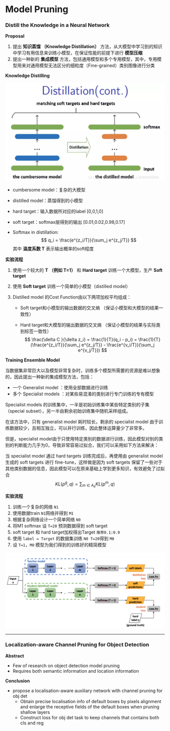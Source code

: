 # Model Pruning

### Distill the Knowledge in a Neural Network

**Proposal**

1. 提出 **知识蒸馏 （Knowledge Distillation）** 方法，从大模型中学习到的知识中学习有用信息来训练小模型，在保证性能的前提下进行 **模型压缩** 
2. 提出一种新的 **集成模型** 方法，包括通用模型和多个专用模型，其中，专用模型用来对通用模型无法区分的细粒度（Fine-grained）类别图像进行分类

**Knowledge Distilling**

![Screen Shot 2019-04-17 at 3.05.26 pm](./assets/Screen%20Shot%202019-04-17%20at%203.05.26%20pm.png)



- cumbersome model：复杂的大模型

- distilled model：蒸馏得到的小模型

- hard target：输入数据所对应的label [0,0,1,0]

- soft target：softmax层得到的输出 [0.01,0.02,0.98,0.17]

- Softmax in distillation:
  $$
  q_i = \frac{e^{z_i/T}}{\sum_j e^{z_j/T}}
  $$
  其中 **温度系数 T** 表示输出概率的soft程度

**实验流程**

1. 使用一个较大的 **T （例如 T=1）** 和 **Hard target** 训练一个大模型，生产 **Soft target** 

2. 使用 **Soft target** 训练一个简单的小模型（distilled model）

3. Distilled model 的Cost Function由以下两项加权平均组成： 

   - Soft target和小模型的输出数据的交叉熵 （保证小模型和大模型的结果一致性）

   - Hard target和大模型的输出数据的交叉熵 （保证小模型的结果与实际类别标签一致性）
     $$
     \frac{\delta C }{\delta z_i} = \frac{1}{T}(q_i - p_i) = \frac{1}{T}(\frac{e^{z_i/T}}{\sum_j e^{z_j/T}} - \frac{e^{v_i/T}}{\sum_j e^{v_j/T}})
     $$

**Training Ensemble Model**

当数据集非常巨大以及模型非常复杂时，训练多个模型所需要的资源是难以想象的，因此提出一种新的集成模型方法，包括：

- 一个 Generalist model ：使用全部数据进行训练
- 多个 Specialist models ：对某些易混淆的类别进行专门训练的专有模型

Specialist models 的训练集中，一半是初始训练集中某些特定类别的子集（special subset），另一半由剩余初始训练集中随机采样组成。

在该方法中，只有 generalist model 耗时较长，剩余的 specialist model 由于训练数据较少，且相互独立，可以并行训练，因此整体运算量少了非常多。

但是，specialist model由于只使用特定类别的数据进行训练，因此模型对别的类别的判断能力几乎为0，导致非常容易过拟合，我们可以采用如下方法来解决：

当 specialist model 通过 hard targets 训练完成后，再使用由 generalist model 生成的 soft targets 进行 fine-tune，这样做是因为 soft targets 保留了一些对于其他类别数据的信息，因此模型可以在原来基础上学到更多知识，有效避免了过拟合
$$
KL(p^g,q) = \sum _{m \in A_k} KL(p^m,q)
$$

**实验流程**

1. 训练一个复杂的网络 `N1`
2. 使用数据train `N1`网络并得到 `M1`
3. 根据复杂网络设计一个简单网络  `N0`
4. 将M1 softmax 设 `T=20` 预测数据得到 soft target
5. soft target 和 hard target加权得出Target  `推荐0.1:0.9`
6. 使用 `label = Target` 的数据集训练 `N0 T=20`得到  `M0`
7. 设 `T=1`，`M0` 模型为我们得到的训练好的精简模型

![Screen Shot 2019-11-11 at 1.31.52 pm](assets/Screen%20Shot%202019-11-11%20at%201.31.52%20pm.png)

---



### Localization-aware Channel Pruning for Object Detection

**Abstract**

- Few of research on object detection model pruning
- Requires both semantic information and location information

**Conclusion**

- propose a localisation-aware auxiliary network with channel pruning for obj det
  - Obtain precise localisation info of default boxes by pixels alignment and enlarge the receptive fields of the default boxes when pruning shallow layers
  - Construct loss for obj det task to keep channels that contains both cls and reg